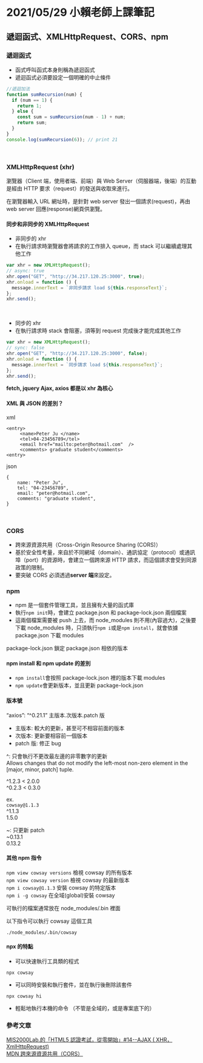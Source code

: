 # 2021/05/29 小賴老師上課筆記

## 遞迴函式、XMLHttpRequest、CORS、npm

### 遞迴函式

- 函式呼叫函式本身則稱為遞迴函式
- 遞迴函式必須要設定一個明確的中止條件

```javascript
//遞迴加法
function sumRecursion(num) {
  if (num == 1) {
    return 1;
  } else {
    const sum = sumRecursion(num - 1) + num;
    return sum;
  }
}
console.log(sumRecursion(6)); // print 21
```

<br/>

### XMLHttpRequest (xhr)

瀏覽器（Client 端，使用者端、前端）與 Web Server（伺服器端，後端）的互動是經由 HTTP 要求（request）的發送與收取來進行。

在瀏覽器輸入 URL 網址時，是針對 web server 發出一個請求(request)，再由 web server 回應(response)網頁供瀏覽。

#### 同步和非同步的 XMLHttpRequest

- 非同步的 xhr
- 在執行請求時瀏覽器會將請求的工作排入 queue，而 stack 可以繼續處理其他工作

```javascript
var xhr = new XMLHttpRequest();
// async: true
xhr.open("GET", "http://34.217.120.25:3000", true);
xhr.onload = function () {
  message.innerText = `非同步請求 load ${this.responseText}`;
};
xhr.send();
```

<br/>

- 同步的 xhr
- 在執行請求時 stack 會阻塞，須等到 request 完成後才能完成其他工作

```javascript
var xhr = new XMLHttpRequest();
// sync: false
xhr.open("GET", "http://34.217.120.25:3000", false);
xhr.onload = function () {
  message.innerText = `同步請求 load ${this.responseText}`;
};
xhr.send();
```

**fetch, jquery Ajax, axios 都是以 xhr 為核心**

#### XML 與 JSON 的差別？

xml

```xml=
<entry>
     <name>Peter Ju </name>
     <tel>04-23456789</tel>
     <email href="mailto:peter@hotmail.com"  />
     <comments> graduate student</comments>
<entry>
```

json

```json=
{
    name: "Peter Ju",
    tel: "04-23456789",
    email: "peter@hotmail.com",
    comments: "graduate student",
}
```

<br/>

### CORS

- 跨來源資源共用（Cross-Origin Resource Sharing (CORS)）
- 基於安全性考量，來自於不同網域（domain）、通訊協定（protocol）或通訊埠（port）的資源時，會建立一個跨來源 HTTP 請求，而這個請求會受到同源政策的限制。
- 要突破 CORS 必須透過**server 端**來設定。

### npm

- npm 是一個套件管理工具，並且擁有大量的函式庫
- 執行`npm init`時，會建立 package.json 和 package-lock.json 兩個檔案
- 這兩個檔案需要被 push 上去，而 node_modules 則不用(內容過大)，之後要下載 node_modules 時，只須執行`npm i`或是`npm install`，就會依據 package.json 下載 modules

package-lock.json 鎖定 package.json 相依的版本

#### npm install 和 npm update 的差別

- `npm install`會按照 package-lock.json 裡的版本下載 modules
- `npm update`會更新版本，並且更新 package-lock.json

#### 版本號

“axios”: “^0.21.1”
主版本.次版本.patch 版

- 主版本: 較大的更新，甚至可不相容前面的版本
- 次版本: 更新要相容前一個版本
- patch 版: 修正 bug

^: 只會執行不更改最左邊的非零數字的更新  
Allows changes that do not modify the left-most non-zero element in the [major, minor, patch] tuple.

^1.2.3 < 2.0.0  
^0.2.3 < 0.3.0

ex.  
`cowsay@1.1.3`  
^1.1.3  
1.5.0

~: 只更新 patch  
~0.13.1  
0.13.2

#### 其他 npm 指令

`npm view cowsay versions` 檢視 cowsay 的所有版本  
`npm view cowsay version` 檢視 cowsay 的最新版本  
`npm i cowsay@1.1.3` 安裝 cowsay 的特定版本  
`npm i -g cowsay` 在全域(global)安裝 cowsay

可執行的檔案通常放在 node_modules/.bin 裡面

以下指令可以執行 cowsay 這個工具

```
./node_modules/.bin/cowsay
```

#### npx 的特點

- 可以快速執行工具類的程式

```
npx cowsay
```

- 可以同時安裝和執行套件，並在執行後刪除該套件

```
npx cowsay hi
```

- 輕鬆地執行本機的命令 （不管是全域的，或是專案底下的）

### 參考文章

[MIS2000Lab.的「HTML5 認證考試，從零開始」#14--AJAX ( XHR，XmlHttpRequest)](https://ithelp.ithome.com.tw/articles/10158950)  
[MDN 跨來源資源共用（CORS）](https://developer.mozilla.org/zh-TW/docs/Web/HTTP/CORS)
